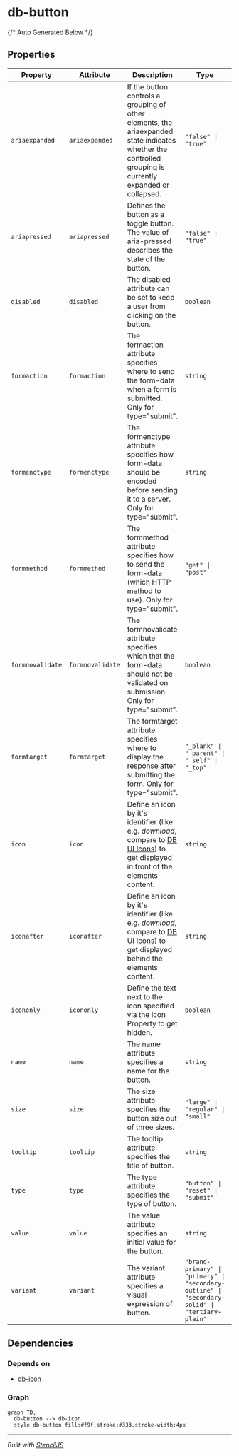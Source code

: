# db-button

<!-- ## Style Dependencies

Add the following styles to your application. If you have added the base dependencies already for another component, don't do again.

- replace {path} with your path to copied css
- replace {theme} with one of [enterprise,fernverkehr]

```css
// base dependencies (required)
@import url({path}/themes/{theme}/css/00-base/colors/colors.vars.css);
@import url({path}/themes/{theme}/css/00-base/type/fonts.css);

// component style (required)
@import url({path}/themes/{theme}/css/01-elements/buttons/button.vars.css);

// if icons used
@import url({path}/themes/{theme}/css/00-base/icons/icons.action.css);
@import url({path}/themes/{theme}/css/00-base/icons/icons.av.css);
@import url({path}/themes/{theme}/css/00-base/icons/icons.communication.css);
@import url({path}/themes/{theme}/css/00-base/icons/icons.covid-19.css);
@import url({path}/themes/{theme}/css/00-base/icons/icons.facilities.css);
@import url({path}/themes/{theme}/css/00-base/icons/icons.feature.css);
@import url({path}/themes/{theme}/css/00-base/icons/icons.food.css);
@import url({path}/themes/{theme}/css/00-base/icons/icons.journey.css);
@import url({path}/themes/{theme}/css/00-base/icons/icons.maps.css);
@import url({path}/themes/{theme}/css/00-base/icons/icons.navigation.css);
@import url({path}/themes/{theme}/css/00-base/icons/icons.notification.css);
@import url({path}/themes/{theme}/css/00-base/icons/icons.seat.css);
@import url({path}/themes/{theme}/css/00-base/icons/icons.ticket.css);
@import url({path}/themes/{theme}/css/00-base/icons/icons.transportation.css);
@import url({path}/themes/{theme}/css/00-base/icons/missing-icons.css);
``` -->

{/* Auto Generated Below */}


## Properties

| Property         | Attribute        | Description                                                                                                                                                                                        | Type                                                                                           | Default     |
| ---------------- | ---------------- | -------------------------------------------------------------------------------------------------------------------------------------------------------------------------------------------------- | ---------------------------------------------------------------------------------------------- | ----------- |
| `ariaexpanded`   | `ariaexpanded`   | If the button controls a grouping of other elements, the ariaexpanded state indicates whether the controlled grouping is currently expanded or collapsed.                                          | `"false" \| "true"`                                                                            | `null`      |
| `ariapressed`    | `ariapressed`    | Defines the button as a toggle button. The value of aria-pressed describes the state of the button.                                                                                                | `"false" \| "true"`                                                                            | `null`      |
| `disabled`       | `disabled`       | The disabled attribute can be set to keep a user from clicking on the button.                                                                                                                      | `boolean`                                                                                      | `false`     |
| `formaction`     | `formaction`     | The formaction attribute specifies where to send the form-data when a form is submitted. Only for type="submit".                                                                                   | `string`                                                                                       | `undefined` |
| `formenctype`    | `formenctype`    | The formenctype attribute specifies how form-data should be encoded before sending it to a server. Only for type="submit".                                                                         | `string`                                                                                       | `undefined` |
| `formmethod`     | `formmethod`     | The formmethod attribute specifies how to send the form-data (which HTTP method to use). Only for type="submit".                                                                                   | `"get" \| "post"`                                                                              | `undefined` |
| `formnovalidate` | `formnovalidate` | The formnovalidate attribute specifies which that the form-data should not be validated on submission. Only for type="submit".                                                                     | `boolean`                                                                                      | `false`     |
| `formtarget`     | `formtarget`     | The formtarget attribute specifies where to display the response after submitting the form. Only for type="submit".                                                                                | `"_blank" \| "_parent" \| "_self" \| "_top"`                                                   | `undefined` |
| `icon`           | `icon`           | Define an icon by it's identifier (like e.g. _download_, compare to [DB UI Icons](https://db-ui.github.io/core/patterns/base-icons/index.html)) to get displayed in front of the elements content. | `string`                                                                                       | `undefined` |
| `iconafter`      | `iconafter`      | Define an icon by it's identifier (like e.g. _download_, compare to [DB UI Icons](https://db-ui.github.io/core/patterns/base-icons/index.html)) to get displayed behind the elements content.      | `string`                                                                                       | `undefined` |
| `icononly`       | `icononly`       | Define the text next to the icon specified via the icon Property to get hidden.                                                                                                                    | `boolean`                                                                                      | `undefined` |
| `name`           | `name`           | The name attribute specifies a name for the button.                                                                                                                                                | `string`                                                                                       | `undefined` |
| `size`           | `size`           | The size attribute specifies the button size out of three sizes.                                                                                                                                   | `"large" \| "regular" \| "small"`                                                              | `undefined` |
| `tooltip`        | `tooltip`        | The tooltip attribute specifies the title of button.                                                                                                                                               | `string`                                                                                       | `undefined` |
| `type`           | `type`           | The type attribute specifies the type of button.                                                                                                                                                   | `"button" \| "reset" \| "submit"`                                                              | `'submit'`  |
| `value`          | `value`          | The value attribute specifies an initial value for the button.                                                                                                                                     | `string`                                                                                       | `undefined` |
| `variant`        | `variant`        | The variant attribute specifies a visual expression of button.                                                                                                                                     | `"brand-primary" \| "primary" \| "secondary-outline" \| "secondary-solid" \| "tertiary-plain"` | `undefined` |


## Dependencies

### Depends on

- [db-icon](../db-icon)

### Graph
```mermaid
graph TD;
  db-button --> db-icon
  style db-button fill:#f9f,stroke:#333,stroke-width:4px
```

----------------------------------------------

*Built with [StencilJS](https://stenciljs.com/)*
